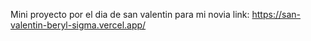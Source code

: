 Mini proyecto por el dia de san valentin para mi novia
link: https://san-valentin-beryl-sigma.vercel.app/
